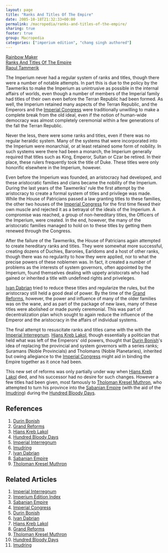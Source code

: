 ```yaml
---
layout: page
title: "Ranks And Titles Of The Empire"
date: 2005-10-18T21:32:33+00:00
permalink: /macropedia/ranks-and-titles-of-the-empire/
sharing: true
footer: true
group: Macropedia
categories: ["imperium edition", "chang singh authored"]
---
```


<div class='row'>
	<div class='col-md-4'><a href='/macropedia/rainbow-maker'>Rainbow Maker</a></div>
	<div class='col-md-4'><a href='/macropedia/ranks-and-titles-of-the-empire'>Ranks And Titles Of The Empire</a></div>
	<div class='col-md-4'><a href='/macropedia/raoul-tammerik'>Raoul Tammerik</a></div>
</div>


The Imperium never had a regular system of ranks and titles, though there were a number of notable attempts.  In part this is due to the policy by the Tawmeriks to make the Imperium as unintrusive as possible in the internal affairs of worlds, even though a number of members of the Imperial family had titles of their own even before the Terran Republic had been formed.  As well, the Imperium retained many aspects of the Terran Republic, and the Emperors and the [Imperial Congress](/macropedia/imperial-congress) were traditionally unwilling to make a complete break from the old ideal, even if the notion of human-wide democracy was almost completely ceremonial within a few generations of the fall the Terran Republic.

Never the less, there were some ranks and titles, even if there was no regular heraldic system.  Many of the systems that were incorporated into the Imperium were monarchial, or at least retained some form of nobility.  In such systems were there had been a monarch, the Imperium generally required that titles such as King, Emperor, Sultan or Czar be retired.  In their place, these rulers frequently took the title of Duke.  These titles were only honorific elsewhere in the Imperium, however.

Even before the Imperium was founded, an aristocracy had developed, and these aristocratic families and clans became the nobility of the Imperium.  During the last years of the Tawmeriks' rule the first attempt by the aristocracy to create a formal system of titles and privilege was made.  While the House of Patricians passed a law granting titles to these families, the other two houses of the [Imperial Congress](/macropedia/imperial-congress) for the first time flexed their own muscle and rejected it as a betrayal of the ideals of the Imperium.  A compromise was reached, a group of non-hereditary titles, the Officers of the Imperium, were created.  In the end, however, the many of the aristocratic families managed to hold on to these titles by getting them renewed through the Congress.

After the failure of the Tawmeriks, the House of Patricians again attempted to create hereditary ranks and titles.  They were somewhat more successful, creating dozens of Duchies, Baronies, Earldoms and a host of other ranks, though there was no regularity to how they were applied, nor to what the precise powers of these noblemen was.  In fact, it created a number of problems as the interests of system governors, often appointed by the Imperium, found themselves dealing with uppety aristocrats who had gained or inherited a title with undefined rights and priveleges.

[Ivan Dabrian](/macropedia/ivan-dabrian) tried to reduce these titles and regularize the rules, but the aristocracy still held a good deal of power.  By the time of the [Grand Reforms](/macropedia/grand-reforms), however, the power and influence of many of the older families was on the wane, and as part of the package of new laws, many of these titles were abolished or made purely ceremonial.  This was part of decentralization plan which sought to again reduce the influence of the Emperor and the aristocracy in the affairs of individual systems.

The final attempt to resuscitate ranks and titles came with the with the [Imperial Interregnum](/macropedia/imperial-interregnum).  [Hjans Kreb Lakol](/macropedia/hjans-kreb-lakol), though essentially a politician that held what was left of the Emperors' old powers, thought that [Durin Bonish](/macropedia/durin-bonish)'s idea of replacing the provincial and system governors with a series ranks; Suramans (Noble Provincials) and Tholomans (Noble Planetaries), inherited but owing allegiance to the [Imperial Congress](/macropedia/imperial-congress) might aid in binding the Empire together as it once had been.

This new set of reforms was only partially under way when [Hjans Kreb Lakol](/macropedia/hjans-kreb-lakol) died, and his successor had no desire for such changes.  However a few titles had been given, most famously to [Tholoman Kresel Muthron](/macropedia/tholoman-kresel-muthron), who attempted to turn his province into the [Sabanian Empire](/macropedia/sabanian-empire) (with the aid of the [Imudring](/macropedia/imudring)) during the [Hundred Bloody Days](/macropedia/hundred-bloody-days).

## References
1. [Durin Bonish](/macropedia/durin-bonish)
1. [Grand Reforms](/macropedia/grand-reforms)
1. [Hjans Kreb Lakol](/macropedia/hjans-kreb-lakol)
1. [Hundred Bloody Days](/macropedia/hundred-bloody-days)
1. [Imperial Interregnum](/macropedia/imperial-interregnum)
1. [Imudring](/macropedia/imudring)
1. [Ivan Dabrian](/macropedia/ivan-dabrian)
1. [Sabanian Empire](/macropedia/sabanian-empire)
1. [Tholoman Kresel Muthron](/macropedia/tholoman-kresel-muthron)

## Related Articles

1. [Imperial Interregnum](/macropedia/imperial-interregnum)
2. [Imperium Edition Index](/macropedia/imperium-edition-index)
3. [Sabanian Empire](/macropedia/sabanian-empire)
4. [Imperial Congress](/macropedia/imperial-congress)
5. [Durin Bonish](/macropedia/durin-bonish)
6. [Ivan Dabrian](/macropedia/ivan-dabrian)
7. [Hjans Kreb Lakol](/macropedia/hjans-kreb-lakol)
8. [Grand Reforms](/macropedia/grand-reforms)
9. [Tholoman Kresel Muthron](/macropedia/tholoman-kresel-muthron)
10. [Hundred Bloody Days](/macropedia/hundred-bloody-days)
11. [Imudring](/macropedia/imudring)



 
